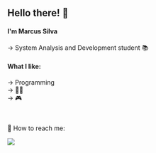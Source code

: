 <h2>Hello there! 👋</h2>

<h4>I'm Marcus Silva</h4>

→ System Analysis and Development student 📚

<h4>What I like:</h4>

→ Programming<br>
→ 🏃‍♂️<br>
→ 🎮

<br>

<p>📨 How to reach me:</p>

<p>
  <a href="https://www.linkedin.com/in/ms-silva/"><img src="https://img.shields.io/badge/LinkedIn-0077B5?style=for-the-badge&logo=linkedin&logoColor=white"/></a>
</p>

